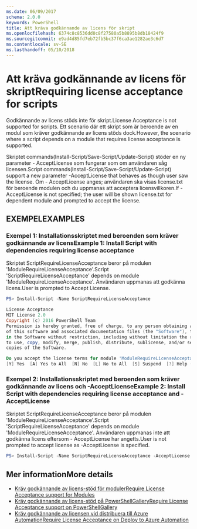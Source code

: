 ```yaml
---
ms.date: 06/09/2017
schema: 2.0.0
keywords: PowerShell
title: Att kräva godkännande av licens för skript
ms.openlocfilehash: 6374c8c8536dd0c8f27580a5b8895b8db18424f9
ms.sourcegitcommit: e9ad4d85fd7eb72fb5bc37f6ca3ae1282ae3c6d7
ms.contentlocale: sv-SE
ms.lasthandoff: 05/10/2018
---
```

# <a name="requiring-license-acceptance-for-scripts"></a><span data-ttu-id="72a1a-103">Att kräva godkännande av licens för skript</span><span class="sxs-lookup"><span data-stu-id="72a1a-103">Requiring license acceptance for scripts</span></span>

<span data-ttu-id="72a1a-104">Godkännande av licens stöds inte för skript.</span><span class="sxs-lookup"><span data-stu-id="72a1a-104">License Acceptance is not supported for scripts.</span></span> <span data-ttu-id="72a1a-105">Ett scenario där ett skript som är beroende av en modul som kräver godkännande av licens stöds dock.</span><span class="sxs-lookup"><span data-stu-id="72a1a-105">However, the scenario where a script depends on a module that requires license acceptance is supported.</span></span>

<span data-ttu-id="72a1a-106">Skriptet commands(Install-Script/Save-Script/Update-Script) stöder en ny parameter - AcceptLicense som fungerar som om användaren såg licensen.</span><span class="sxs-lookup"><span data-stu-id="72a1a-106">Script commands(Install-Script/Save-Script/Update-Script) support a new parameter -AcceptLicense that behaves as though user saw the license.</span></span> <span data-ttu-id="72a1a-107">Om - AcceptLicense anges; användaren ska visas license.txt för beroende modulen och du uppmanas att acceptera licensvillkoren.</span><span class="sxs-lookup"><span data-stu-id="72a1a-107">If -AcceptLicense is not specified; the user will be shown license.txt for dependent module and prompted to accept the license.</span></span>

## <a name="examples"></a><span data-ttu-id="72a1a-108">EXEMPEL</span><span class="sxs-lookup"><span data-stu-id="72a1a-108">EXAMPLES</span></span>

### <a name="example-1-install-script-with-dependencies-requiring-license-acceptance"></a><span data-ttu-id="72a1a-109">Exempel 1: Installationsskriptet med beroenden som kräver godkännande av licens</span><span class="sxs-lookup"><span data-stu-id="72a1a-109">Example 1: Install Script with dependencies requiring license acceptance</span></span>

<span data-ttu-id="72a1a-110">Skriptet ScriptRequireLicenseAcceptance beror på modulen 'ModuleRequireLicenseAcceptance'.</span><span class="sxs-lookup"><span data-stu-id="72a1a-110">Script 'ScriptRequireLicenseAcceptance' depends on module 'ModuleRequireLicenseAcceptance'.</span></span> <span data-ttu-id="72a1a-111">Användaren uppmanas att godkänna licens.</span><span class="sxs-lookup"><span data-stu-id="72a1a-111">User is prompted to Accept License.</span></span>

```PowerShell
PS> Install-Script -Name ScriptRequireLicenseAcceptance

License Acceptance
MIT License 2.0
Copyright (c) 2016 PowerShell Team
Permission is hereby granted, free of charge, to any person obtaining a copy
of this software and associated documentation files (the "Software"), to deal
in the Software without restriction, including without limitation the rights
to use, copy, modify, merge, publish, distribute, sublicense, and/or sell
copies of the Software.

Do you accept the license terms for module 'ModuleRequireLicenseAcceptance'.
[Y] Yes  [A] Yes to All  [N] No  [L] No to All  [S] Suspend  [?] Help (default is "N"):
```

### <a name="example-2-install-script-with-dependencies-requiring-license-acceptance-and--acceptlicense"></a><span data-ttu-id="72a1a-112">Exempel 2: Installationsskriptet med beroenden som kräver godkännande av licens och -AcceptLicense</span><span class="sxs-lookup"><span data-stu-id="72a1a-112">Example 2: Install Script with dependencies requiring license acceptance and -AcceptLicense</span></span>

<span data-ttu-id="72a1a-113">Skriptet ScriptRequireLicenseAcceptance beror på modulen 'ModuleRequireLicenseAcceptance'.</span><span class="sxs-lookup"><span data-stu-id="72a1a-113">Script 'ScriptRequireLicenseAcceptance' depends on module 'ModuleRequireLicenseAcceptance'.</span></span> <span data-ttu-id="72a1a-114">Användaren uppmanas inte att godkänna licens eftersom - AcceptLicense har angetts.</span><span class="sxs-lookup"><span data-stu-id="72a1a-114">User is not prompted to accept license as -AcceptLicense is specified.</span></span>

```PowerShell
PS> Install-Script -Name ScriptRequireLicenseAcceptance -AcceptLicense
```

## <a name="more-details"></a><span data-ttu-id="72a1a-115">Mer information</span><span class="sxs-lookup"><span data-stu-id="72a1a-115">More details</span></span>

- [<span data-ttu-id="72a1a-116">Kräv godkännande av licens-stöd för moduler</span><span class="sxs-lookup"><span data-stu-id="72a1a-116">Require License Acceptance support for Modules</span></span>](module-license-acceptance.md)
- [<span data-ttu-id="72a1a-117">Kräv godkännande av licens-stöd på PowerShellGallery</span><span class="sxs-lookup"><span data-stu-id="72a1a-117">Require License Acceptance support on PowerShellGallery</span></span>](../how-to/working-with-items/items-that-require-license-acceptance.md)
- [<span data-ttu-id="72a1a-118">Kräv godkännande av licensen vid distribuera till Azure Automation</span><span class="sxs-lookup"><span data-stu-id="72a1a-118">Require License Acceptance on Deploy to Azure Automation</span></span>](../how-to/working-with-items/deploy-to-azure-automation.md)